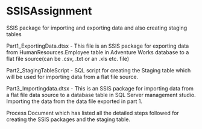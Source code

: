 # SSISAssignment
SSIS package for importing and exporting data and also creating staging tables

Part1_ExportingData.dtsx - This file is an SSIS package for exporting data from HumanResources.Employee table in Adventure Works database to a flat file source(can be .csv, .txt or an .xls etc. file)

Part2_StagingTableScript - SQL script for creating the Staging table which will be used for importing data from a flat file source.

Part3_Importingdata.dtsx - This is an SSIS package for importing data from a flat file data source to a database table in SQL Server management studio. Importing the data from the data file exported in part 1.

Process Document which has listed all the detailed steps followed for creating the SSIS packages and the staging table.
